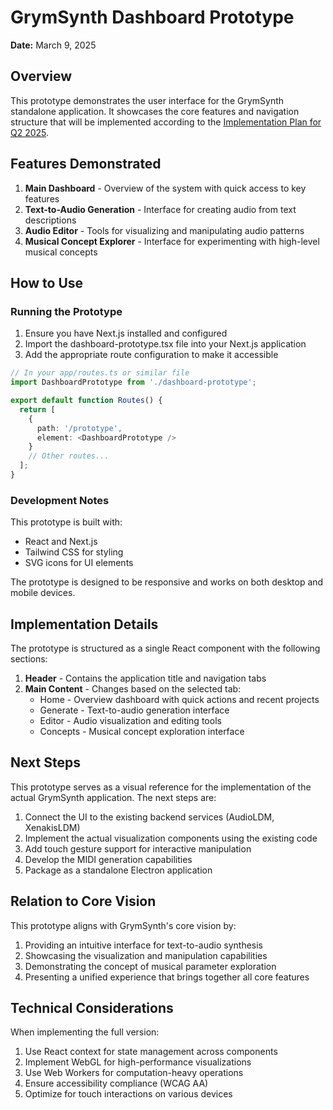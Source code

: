 # GrymSynth Dashboard Prototype

**Date:** March 9, 2025

## Overview

This prototype demonstrates the user interface for the GrymSynth standalone application. It showcases the core features and navigation structure that will be implemented according to the [Implementation Plan for Q2 2025](../../docs/IMPLEMENTATION-PLAN-2025-Q2.md).

## Features Demonstrated

1. **Main Dashboard** - Overview of the system with quick access to key features
2. **Text-to-Audio Generation** - Interface for creating audio from text descriptions
3. **Audio Editor** - Tools for visualizing and manipulating audio patterns
4. **Musical Concept Explorer** - Interface for experimenting with high-level musical concepts

## How to Use

### Running the Prototype

1. Ensure you have Next.js installed and configured
2. Import the dashboard-prototype.tsx file into your Next.js application
3. Add the appropriate route configuration to make it accessible

```typescript
// In your app/routes.ts or similar file
import DashboardPrototype from './dashboard-prototype';

export default function Routes() {
  return [
    {
      path: '/prototype',
      element: <DashboardPrototype />
    }
    // Other routes...
  ];
}
```

### Development Notes

This prototype is built with:
- React and Next.js
- Tailwind CSS for styling
- SVG icons for UI elements

The prototype is designed to be responsive and works on both desktop and mobile devices.

## Implementation Details

The prototype is structured as a single React component with the following sections:

1. **Header** - Contains the application title and navigation tabs
2. **Main Content** - Changes based on the selected tab:
   - Home - Overview dashboard with quick actions and recent projects
   - Generate - Text-to-audio generation interface
   - Editor - Audio visualization and editing tools
   - Concepts - Musical concept exploration interface

## Next Steps

This prototype serves as a visual reference for the implementation of the actual GrymSynth application. The next steps are:

1. Connect the UI to the existing backend services (AudioLDM, XenakisLDM)
2. Implement the actual visualization components using the existing code
3. Add touch gesture support for interactive manipulation
4. Develop the MIDI generation capabilities
5. Package as a standalone Electron application

## Relation to Core Vision

This prototype aligns with GrymSynth's core vision by:

1. Providing an intuitive interface for text-to-audio synthesis
2. Showcasing the visualization and manipulation capabilities
3. Demonstrating the concept of musical parameter exploration
4. Presenting a unified experience that brings together all core features

## Technical Considerations

When implementing the full version:

1. Use React context for state management across components
2. Implement WebGL for high-performance visualizations
3. Use Web Workers for computation-heavy operations
4. Ensure accessibility compliance (WCAG AA)
5. Optimize for touch interactions on various devices
